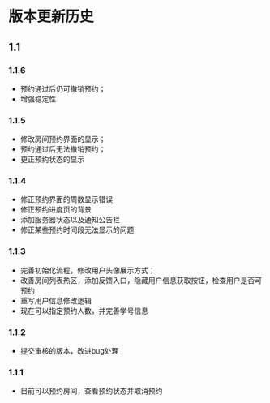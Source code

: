 # 版本更新历史

## 1.1

### 1.1.6

* 预约通过后仍可撤销预约；
* 增强稳定性

### 1.1.5

* 修改房间预约界面的显示；
* 预约通过后无法撤销预约；
* 更正预约状态的显示

### 1.1.4

* 修正预约界面的周数显示错误
* 修正预约进度页的背景
* 添加服务器状态以及通知公告栏
* 修正某些预约时间段无法显示的问题

### 1.1.3

* 完善初始化流程，修改用户头像展示方式；
* 改善房间列表热区，添加反馈入口，隐藏用户信息获取按钮，检查用户是否可预约
* 重写用户信息修改逻辑
* 现在可以指定预约人数，并完善学号信息

### 1.1.2

* 提交审核的版本，改进bug处理

### 1.1.1

* 目前可以预约房间，查看预约状态并取消预约